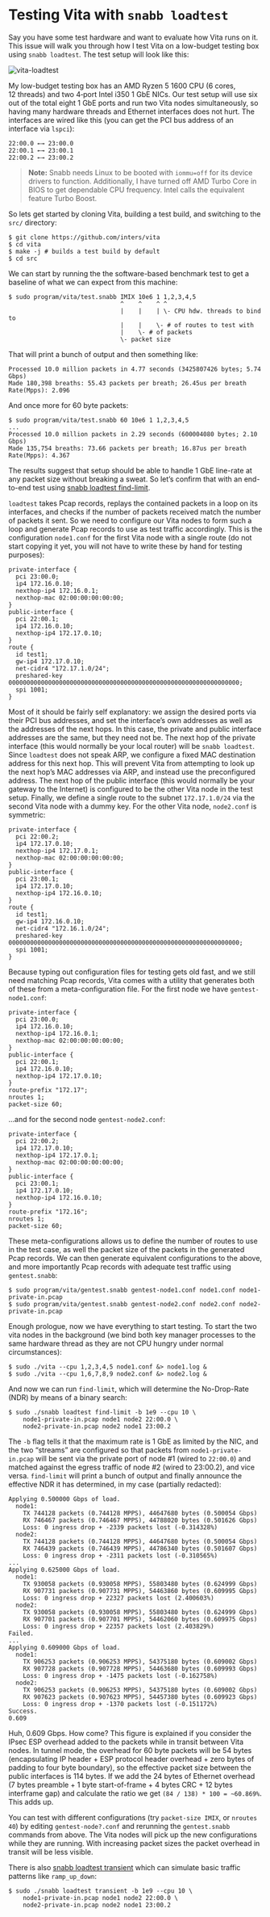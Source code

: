 # Testing Vita with `snabb loadtest`

Say you have some test hardware and want to evaluate how Vita runs on it. This issue will walk you through how I test Vita on a low-budget testing box using `snabb loadtest`. The test setup will look like this:

![vita-loadtest](vita-loadtest.png)

My low-budget testing box has an AMD Ryzen 5 1600 CPU (6 cores, 12 threads) and two 4‑port Intel i350 1 GbE NICs. Our test setup will use six out of the total eight 1 GbE ports and run two Vita nodes simultaneously, so having many hardware threads and Ethernet interfaces does not hurt. The interfaces are wired like this (you can get the PCI bus address of an interface via `lspci`):

    22:00.0 ←→ 23:00.0
    22:00.1 ←→ 23:00.1
    22:00.2 ←→ 23:00.2

> **Note:** Snabb needs Linux to be booted with `iommu=off` for its device drivers to function. Additionally, I have turned off AMD Turbo Core in BIOS to get dependable CPU frequency. Intel calls the equivalent feature Turbo Boost.

So lets get started by cloning Vita, building a test build, and switching to the `src/` directory:

    $ git clone https://github.com/inters/vita
    $ cd vita
    $ make -j # builds a test build by default
    $ cd src

We can start by running the the software-based benchmark test to get a baseline of what we can expect from this machine:

    $ sudo program/vita/test.snabb IMIX 10e6 1 1,2,3,4,5
                                   ^    ^    ^ ^
                                   |    |    | \- CPU hdw. threads to bind to
                                   |    |    \- # of routes to test with
                                   |    \- # of packets
                                   \- packet size

That will print a bunch of output and then something like:

    Processed 10.0 million packets in 4.77 seconds (3425807426 bytes; 5.74 Gbps)
    Made 180,398 breaths: 55.43 packets per breath; 26.45us per breath
    Rate(Mpps):	2.096

And once more for 60 byte packets:
    
    $ sudo program/vita/test.snabb 60 10e6 1 1,2,3,4,5
    ...
    Processed 10.0 million packets in 2.29 seconds (600004080 bytes; 2.10 Gbps)
    Made 135,754 breaths: 73.66 packets per breath; 16.87us per breath
    Rate(Mpps):	4.367

The results suggest that setup should be able to handle 1 GbE line-rate at any packet size without breaking a sweat. So let’s confirm that with an end-to-end test using [snabb loadtest find-limit](https://github.com/inters/vita/tree/master/src/program/loadtest/find-limit).

`loadtest` takes Pcap records, replays the contained packets in a loop on its interfaces, and checks if the number of packets received match the number of packets it sent. So we need to configure our Vita nodes to form such a loop and generate Pcap records to use as test traffic accordingly. This is the configuration `node1.conf` for the first Vita node with a single route (do not start copying it yet, you will not have to write these by hand for testing purposes):

    private-interface {
      pci 23:00.0;
      ip4 172.16.0.10;
      nexthop-ip4 172.16.0.1;
      nexthop-mac 02:00:00:00:00:00;
    }
    public-interface {
      pci 22:00.1;
      ip4 172.16.0.10;
      nexthop-ip4 172.17.0.10;
    }
    route {
      id test1;
      gw-ip4 172.17.0.10;
      net-cidr4 "172.17.1.0/24";
      preshared-key 0000000000000000000000000000000000000000000000000000000000000000;
      spi 1001;
    }

Most of it should be fairly self explanatory: we assign the desired ports via their PCI bus addresses, and set the interface’s own addresses as well as the addresses of the next hops. In this case, the private and public interface addresses are the same, but they need not be. The next hop of the private interface (this would normally be your local router) will be `snabb loadtest`. Since `loadtest` does not speak ARP, we configure a fixed MAC destination address for this next hop. This will prevent Vita from attempting to look up the next hop’s MAC addresses via ARP, and instead use the preconfigured address. The next hop of the public interface (this would normally be your gateway to the Internet) is configured to be the other Vita node in the test setup. Finally, we define a single route to the subnet `172.17.1.0/24` via the second Vita node with a dummy key. For the other Vita node, `node2.conf` is symmetric:

    private-interface {
      pci 22:00.2;
      ip4 172.17.0.10;
      nexthop-ip4 172.17.0.1;
      nexthop-mac 02:00:00:00:00:00;
    }
    public-interface {
      pci 23:00.1;
      ip4 172.17.0.10;
      nexthop-ip4 172.16.0.10;
    }
    route {
      id test1;
      gw-ip4 172.16.0.10;
      net-cidr4 "172.16.1.0/24";
      preshared-key 0000000000000000000000000000000000000000000000000000000000000000;
      spi 1001;
    }

Because typing out configuration files for testing gets old fast, and we still need matching Pcap records, Vita comes with a utility that generates both of these from a meta-configuration file. For the first node we have `gentest-node1.conf`:

    private-interface {
      pci 23:00.0;
      ip4 172.16.0.10;
      nexthop-ip4 172.16.0.1;
      nexthop-mac 02:00:00:00:00:00;
    }
    public-interface {
      pci 22:00.1;
      ip4 172.16.0.10;
      nexthop-ip4 172.17.0.10;
    }
    route-prefix "172.17";
    nroutes 1;
    packet-size 60;

…and for the second node `gentest-node2.conf`:

    private-interface {
      pci 22:00.2;
      ip4 172.17.0.10;
      nexthop-ip4 172.17.0.1;
      nexthop-mac 02:00:00:00:00:00;
    }
    public-interface {
      pci 23:00.1;
      ip4 172.17.0.10;
      nexthop-ip4 172.16.0.10;
    }
    route-prefix "172.16";
    nroutes 1;
    packet-size 60;

These meta-configurations allows us to define the number of routes to use in the test case, as well the packet size of the packets in the generated Pcap records. We can then generate equivalent configurations to the above, and more importantly Pcap records with adequate test traffic using `gentest.snabb`:

    $ sudo program/vita/gentest.snabb gentest-node1.conf node1.conf node1-private-in.pcap
    $ sudo program/vita/gentest.snabb gentest-node2.conf node2.conf node2-private-in.pcap

Enough prologue, now we have everything to start testing. To start the two vita nodes in the background (we bind both key manager processes to the same hardware thread as they are not CPU hungry under normal circumstances):

    $ sudo ./vita --cpu 1,2,3,4,5 node1.conf &> node1.log &
    $ sudo ./vita --cpu 1,6,7,8,9 node2.conf &> node2.log &

And now we can run `find-limit`, which will determine the No-Drop-Rate (NDR) by means of a binary search:

    $ sudo ./snabb loadtest find-limit -b 1e9 --cpu 10 \
        node1-private-in.pcap node1 node2 22:00.0 \
        node2-private-in.pcap node2 node1 23:00.2

The `-b` flag tells it that the maximum rate is 1 GbE as limited by the NIC, and the two “streams” are configured so that packets from `node1-private-in.pcap` will be sent via the private port of node #1 (wired to `22:00.0`) and matched against the egress traffic of node #2 (wired to 23:00.2), and vice versa. `find-limit` will print a bunch of output and finally announce the effective NDR it has determined, in my case (partially redacted):

    Applying 0.500000 Gbps of load.
      node1:
        TX 744128 packets (0.744128 MPPS), 44647680 bytes (0.500054 Gbps)
        RX 746467 packets (0.746467 MPPS), 44788020 bytes (0.501626 Gbps)
        Loss: 0 ingress drop + -2339 packets lost (-0.314328%)
      node2:
        TX 744128 packets (0.744128 MPPS), 44647680 bytes (0.500054 Gbps)
        RX 746439 packets (0.746439 MPPS), 44786340 bytes (0.501607 Gbps)
        Loss: 0 ingress drop + -2311 packets lost (-0.310565%)
    ...
    Applying 0.625000 Gbps of load.
      node1:
        TX 930058 packets (0.930058 MPPS), 55803480 bytes (0.624999 Gbps)
        RX 907731 packets (0.907731 MPPS), 54463860 bytes (0.609995 Gbps)
        Loss: 0 ingress drop + 22327 packets lost (2.400603%)
      node2:
        TX 930058 packets (0.930058 MPPS), 55803480 bytes (0.624999 Gbps)
        RX 907701 packets (0.907701 MPPS), 54462060 bytes (0.609975 Gbps)
        Loss: 0 ingress drop + 22357 packets lost (2.403829%)
    Failed.
    ...
    Applying 0.609000 Gbps of load.
      node1:
        TX 906253 packets (0.906253 MPPS), 54375180 bytes (0.609002 Gbps)
        RX 907728 packets (0.907728 MPPS), 54463680 bytes (0.609993 Gbps)
        Loss: 0 ingress drop + -1475 packets lost (-0.162758%)
      node2:
        TX 906253 packets (0.906253 MPPS), 54375180 bytes (0.609002 Gbps)
        RX 907623 packets (0.907623 MPPS), 54457380 bytes (0.609923 Gbps)
        Loss: 0 ingress drop + -1370 packets lost (-0.151172%)
    Success.
    0.609

Huh, 0.609 Gbps. How come? This figure is explained if you consider the IPsec ESP overhead added to the packets while in transit between Vita nodes. In tunnel mode, the overhead for 60 byte packets will be 54 bytes (encapsulating IP header + ESP protocol header overhead + zero bytes of padding to four byte boundary), so the effective packet size between the public interfaces is 114 bytes. If we add the 24 bytes of Ethernet overhead (7 bytes preamble + 1 byte start-of-frame + 4 bytes CRC + 12 bytes interframe gap) and calculate the ratio we get `(84 / 138) * 100 = ~60.869%`. This adds up.

You can test with different configurations (try `packet-size IMIX`, or `nroutes 40`) by editing `gentest-node?.conf` and rerunning the `gentest.snabb` commands from above.  The Vita nodes will pick up the new configurations while they are running. With increasing packet sizes the packet overhead in transit will be less visible.

There is also [snabb loadtest transient](https://github.com/inters/vita/tree/master/src/program/loadtest/transient) which can simulate basic traffic patterns like `ramp_up_down`:

    $ sudo ./snabb loadtest transient -b 1e9 --cpu 10 \
        node1-private-in.pcap node1 node2 22:00.0 \
        node2-private-in.pcap node2 node1 23:00.2
